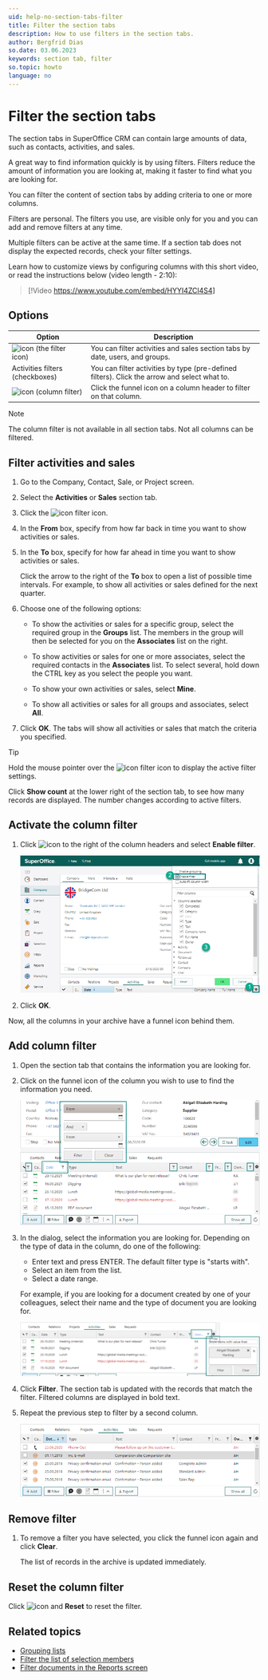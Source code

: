 ```yaml
---
uid: help-no-section-tabs-filter
title: Filter the section tabs
description: How to use filters in the section tabs.
author: Bergfrid Dias
so.date: 03.06.2023
keywords: section tab, filter
so.topic: howto
language: no
---
```


# Filter the section tabs

The section tabs in SuperOffice CRM can contain large amounts of data, such as contacts, activities, and sales.

A great way to find information quickly is by using filters. Filters reduce the amount of information you are looking at, making it faster to find what you are looking for.

You can filter the content of section tabs by adding criteria to one or more columns.

Filters are personal. The filters you use, are visible only for you and you can add and remove filters at any time.

Multiple filters can be active at the same time. If a section tab does not display the expected records, check your filter settings.

Learn how to customize views by configuring columns with this short video, or read the instructions below (video length - 2:10):

<!-- markdownlint-disable-next-line MD034 DOCSMD007 -->
> [!Video https://www.youtube.com/embed/HYYI4ZCl4S4]

## Options

| Option | Description |
|---|---|
| ![icon][img2] (the filter icon) | You can filter activities and sales section tabs by date, users, and groups. |
| Activities filters (checkboxes) | You can filter activities by type (pre-defined filters). Click the arrow and select what to. |
| ![icon][img3] (column filter) | Click the funnel icon on a column header to filter on that column. |

> [!NOTE]
> The column filter is not available in all section tabs. Not all columns can be filtered.

## Filter activities and sales

1. Go to the Company, Contact, Sale, or Project screen.

2. Select the **Activities** or **Sales** section tab.

3. Click the ![icon][img2] filter icon.

4. In the **From** box, specify from how far back in time you want to show activities or sales.

5. In the **To** box, specify for how far ahead in time you want to show activities or sales.

    Click the arrow to the right of the **To** box to open a list of possible time intervals. For example, to show all activities or sales defined for the next quarter.

6. Choose one of the following options:

    * To show the activities or sales for a specific group, select the required group in the **Groups** list. The members in the group will then be selected for you on the **Associates** list on the right.

    * To show activities or sales for one or more associates, select the required contacts in the **Associates** list. To select several, hold down the CTRL key as you select the people you want.

    * To show your own activities or sales, select **Mine**.

    * To show all activities or sales for all groups and associates, select **All**.

7. Click **OK**. The tabs will show all activities or sales that match the criteria you specified.

> [!TIP]
> Hold the mouse pointer over the ![icon][img2] filter icon to display the active filter settings.
>
> Click **Show count** at the lower right of the section tab, to see how many records are displayed. The number changes according to active filters.

## Activate the column filter

1. Click ![icon][img1] to the right of the column headers and select **Enable filter**.

    ![Click the Settings button on the archive you have selected. -screenshot][img11]

1. Click **OK**.

Now, all the columns in your archive have a funnel icon behind them.

## Add column filter

1. Open the section tab that contains the information you are looking for.

1. Click on the funnel icon of the column you wish to use to find the information you need.

    ![You can click the filter icon on the column and select wanted filter -screenshot][img12]

1. In the dialog, select the information you are looking for. Depending on the type of data in the column, do one of the following:

    * Enter text and press ENTER. The default filter type is "starts with".
    * Select an item from the list.
    * Select a date range.

    For example, if you are looking for a document created by one of your colleagues, select their name and the type of document you are looking for.

    ![Click Filter to set it and show the filtered archive -screenshot][img13]

1. Click **Filter**. The section tab is updated with the records that match the filter. Filtered columns are displayed in bold text.

1. Repeat the previous step to filter by a second column.

    ![See the archive with less entities.-screenshot][img14]

## Remove filter

1. To remove a filter you have selected, you click the funnel icon again and click **Clear**.

    The list of records in the archive is updated immediately.

## Reset the column filter

Click ![icon][img2] and **Reset** to reset the filter.

## Related topics

* [Grouping lists][1]
* [Filter the list of selection members][2]
* [Filter documents in the Reports screen][4]

<!-- Referenced links -->
[1]: group.md
[2]: ../../search-options/selection/learn/screen/index.md#filter
[4]: ../../reports/learn/filter.md

<!-- Referenced images -->
[img1]: ../../../../common/icons/cog-wheel.png
[img2]: ../../../../common/icons/filter-icon.png
[img3]: ../../../media/icons/filter-column.png

[img11]: media/archives-enable-filter.png
[img12]: media/getstarted-archives-filteron.png
[img13]: media/getstarted-archives-filter-ownersetting.png
[img14]: media/getstarted-archives-filter-owner.png

